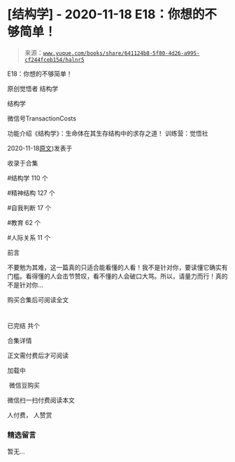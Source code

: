 # [结构学] - 2020-11-18 E18：你想的不够简单！

> 来源：[`www.yuque.com/books/share/641124b8-5f80-4d26-a995-cf244fceb154/halnr5`](https://www.yuque.com/books/share/641124b8-5f80-4d26-a995-cf244fceb154/halnr5)



E18：你想的不够简单！ 

原创觉悟者 结构学 

结构学 

微信号TransactionCosts 

功能介绍《结构学》：生命体在其生存结构中的求存之道！ 训练营：觉悟社 

2020-11-18[原文](https://mp.weixin.qq.com/s?__biz=MzIzMDYwOTM0Mg==&mid=2247484775&idx=1&sn=2a8e810e281cd7fe5a4db49002b193d2&chksm=e8b19db6dfc614a0e3360f0d54949c40138c27b184c114a44feaa394bd4400073dbbedf6a049#rd))发表于 

收录于合集 

#结构学 110 个 

#精神结构 127 个 

#自我判断 17 个 

#教育 62 个 

#人际关系 11 个 

前言 

不要勉为其难，这一篇真的只适合能看懂的人看！我不是针对你，要读懂它确实有门槛。看得懂的人会击节赞叹，看不懂的人会破口大骂。所以，请量力而行！真的不是针对你… 

购买合集后可阅读全文 

# 

已完结 共个 

合集详情 

正文需付费后才可阅读 

加载中 

 微信豆购买 

微信扫一扫付费阅读本文 

人付费， 人赞赏 

### 精选留言 

暂无...
